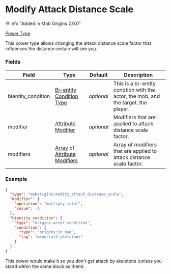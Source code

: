 # Modify Attack Distance Scale
!!! info "Added in Mob Origins 2.0.0"

[Power Type](../power_types.md)

This power type allows changing the attack distance scale factor that influences the distance certain will see you.

### Fields

Field | Type | Default | Description
------|------|---------|-------------
bientity_condition | [Bi-entity Condition Type](https://origins.readthedocs.io/en/latest/types/bientity_condition_types/) | _optional_ | This is a bi-entity condtion with the actor, the mob, and the target, the player.
modifier | [Attribute Modifier](https://origins.readthedocs.io/en/latest/types/data_types/attribute_modifier) | _optional_ | Modifiers that are applied to attack distance scale factor.
modifiers | [Array](https://origins.readthedocs.io/en/latest/types/data_types/array) of [Attribute Modifiers](https://origins.readthedocs.io/en/latest/types/data_types/attribute_modifier) | _optional_ | Array of modifiers that are applied to attack distance scale factor.

### Example

```json
{
  "type": "moborigins:modify_attack_distance_scale",
  "modifier": {
    "operation": "multiply_total",
    "value": -1
  },
  "bientity_condition": {
    "type": "origins:actor_condition",
    "condition": {
      "type": "origins:in_tag",
      "tag": "minecraft:skeletons"
    }
  }
}
```
This power would make it so you don't get attack by skeletons (unless you stand within the same block as them).